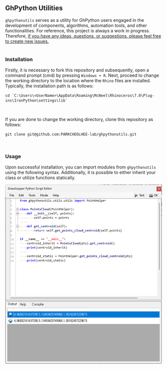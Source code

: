 ## GhPython Utilities
`ghpythonutils` serves as a utility for GhPython users engaged in the development of components, algorithms, automation tools, and other functionalities. For reference, this project is always a work in progress. Therefore, <u>if you have any ideas, questions, or suggestions, please feel free to create [new issues](https://github.com/PARKCHEOLHEE-lab/ghpythonutils/issues).</u>
<br><br>


### Installation
Firstly, it is necessary to fork this repository and subsequently, open a command prompt (cmd) by pressing `Windows + R`. Next, proceed to change the working directory to the location where the `Rhino` files are installed. Typically, the installation path is as follows: 
```
cd `C:\Users\<UserName>\AppData\Roaming\McNeel\Rhinoceros\7.0\Plug-ins\IronPython\settings\lib`
```
<br>

If you are done to change the working directory, clone this repository as follows:
```
git clone git@github.com:PARKCHEOLHEE-lab/ghpythonutils.git
```
<br>

### Usage
Upon successful installation, you can import modules from `ghpythonutils` using the following syntax. Additionally, it is possible to either inherit your class or utilize functions statically.

![Alt text](./assets/usage.png)